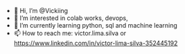 - 👋 Hi, I’m @Vickiing
- 👀 I’m interested in colab works, devops, 
- 🌱 I’m currently learning python, sql and machine learning
- 📫 How to reach me: victor.lima.silva or https://www.linkedin.com/in/victor-lima-silva-352445192

<!---
Vickiing/Vickiing is a ✨ special ✨ repository because its `README.md` (this file) appears on your GitHub profile.
You can click the Preview link to take a look at your changes.
--->
